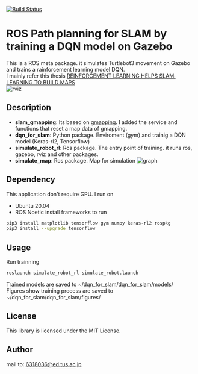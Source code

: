 [![Build Status](https://travis-ci.org/kuwabaray/ros_rl_for_slam.svg?branch=main)](https://travis-ci.org/kuwabaray/ros_rl_for_slam)
# ROS Path planning for SLAM by training a DQN model on Gazebo
This ia a ROS meta package. it simulates Turtlebot3 movement on Gazebo and trains a rainforcement learning model DQN.  
I mainly refer this thesis [REINFORCEMENT LEARNING HELPS SLAM: LEARNING TO BUILD MAPS](https://www.researchgate.net/publication/343874756_REINFORCEMENT_LEARNING_HELPS_SLAM_LEARNING_TO_BUILD_MAPS)  
![rviz](https://i.imgur.com/TcuPW83.png)
## Description
* **slam\_gmapping**: Its based on [gmapping](https://github.com/ros-perception/slam\_gmapping). I added the service and functions that reset a map data of gmapping.
* **dqn\_for\_slam**: Python package. Enviroment (gym) and trainig a DQN model (Keras-rl2, Tensorflow) 
* **simulate\_robot\_rl**: Ros package. The entry point of training. it runs ros, gazebo, rviz and other packages. 
* **simulate\_map**: Ros package. Map for simulation
![graph](https://i.imgur.com/MtUxYwC.png) 
## Dependency
This application don't require GPU.
I run on 
* Ubuntu 20.04 
* ROS Noetic
install frameworks to run 
```bash
pip3 install matplotlib tensorflow gym numpy keras-rl2 rospkg
pip3 install --upgrade tensorflow
```
## Usage
Run trainning 
 ```bash
roslaunch simulate_robot_rl simulate_robot.launch
```
Trained models are saved to ~/dqn\_for\_slam/dqn\_for\_slam/models/  
Figures show training process are saved to ~/dqn\_for\_slam/dqn\_for\_slam/figures/
## License
This library is licensed under the MIT License.

## Author
mail to: 6318036@ed.tus.ac.jp


